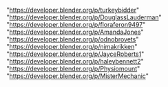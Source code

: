 "https://developer.blender.org/p/turkeybidder"
"https://developer.blender.org/p/DouglassLauderman"
"https://developer.blender.org/p/floraferon9497"
"https://developer.blender.org/p/AmandaJones"
"https://developer.blender.org/p/odnobrovets"
"https://developer.blender.org/p/nimakrikken"
"https://developer.blender.org/p/JayceRoberts1"
"https://developer.blender.org/p/haleybennett2"
"https://developer.blender.org/p/Physiomount"
"https://developer.blender.org/p/MisterMechanic"
